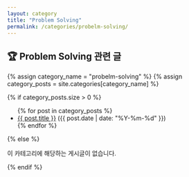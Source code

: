 ```yaml
---
layout: category
title: "Problem Solving"
permalink: /categories/probelm-solving/
---
```


## 🏆 Problem Solving 관련 글

{% assign category_name = "probelm-solving" %}
{% assign category_posts = site.categories[category_name] %}

{% if category_posts.size > 0 %}
  <ul>
    {% for post in category_posts %}
      <li><a href="{{ post.url | relative_url }}">{{ post.title }}</a> ({{ post.date | date: "%Y-%m-%d" }})</li>
    {% endfor %}
  </ul>
{% else %}
  <p>이 카테고리에 해당하는 게시글이 없습니다.</p>
{% endif %}
